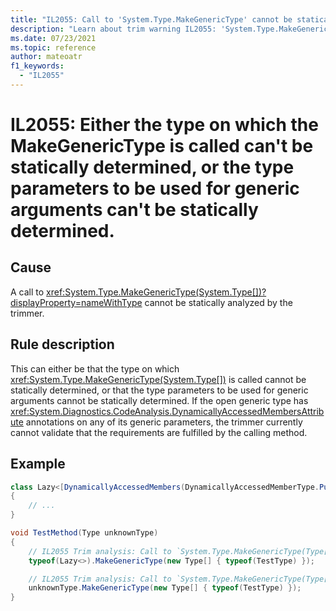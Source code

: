 ```yaml
---
title: "IL2055: Call to 'System.Type.MakeGenericType' cannot be statically analyzed by the trimmer"
description: "Learn about trim warning IL2055: 'System.Type.MakeGenericType' cannot be statically analyzed by the trimmer"
ms.date: 07/23/2021
ms.topic: reference
author: mateoatr
f1_keywords:
  - "IL2055"
---
```


# IL2055: Either the type on which the MakeGenericType is called can't be statically determined, or the type parameters to be used for generic arguments can't be statically determined.

## Cause

A call to <xref:System.Type.MakeGenericType(System.Type[])?displayProperty=nameWithType> cannot be statically analyzed by the trimmer.

## Rule description

This can either be that the type on which <xref:System.Type.MakeGenericType(System.Type[])> is called cannot be statically determined,
or that the type parameters to be used for generic arguments cannot be statically determined. If the open generic type has
<xref:System.Diagnostics.CodeAnalysis.DynamicallyAccessedMembersAttribute> annotations on any of its generic parameters,
the trimmer currently cannot validate that the requirements are fulfilled by the calling method.

## Example

```C#
class Lazy<[DynamicallyAccessedMembers(DynamicallyAccessedMemberType.PublicParameterlessConstructor)] T>
{
    // ...
}

void TestMethod(Type unknownType)
{
    // IL2055 Trim analysis: Call to `System.Type.MakeGenericType(Type[])` can not be statically analyzed. It's not possible to guarantee the availability of requirements of the generic type.
    typeof(Lazy<>).MakeGenericType(new Type[] { typeof(TestType) });

    // IL2055 Trim analysis: Call to `System.Type.MakeGenericType(Type[])` can not be statically analyzed. It's not possible to guarantee the availability of requirements of the generic type.
    unknownType.MakeGenericType(new Type[] { typeof(TestType) });
}
```
